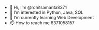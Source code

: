 - 👋 Hi, I’m @rohitsamanta8371
- 👀 I’m interested in Python, Java, SQL
- 🌱 I’m currently learning Web Development
- 📫 How to reach me 8371058157

<!---
rohitsamanta8371/rohitsamanta8371 is a ✨ special ✨ repository because its `README.md` (this file) appears on your GitHub profile.
You can click the Preview link to take a look at your changes.
--->
